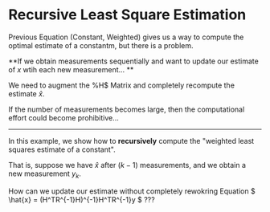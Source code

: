 # Recursive Least Square Estimation

Previous Equation (Constant, Weighted) gives us a way to compute the optimal estimate of a constantm, but there is a problem.

**If we obtain measurements sequentially and want to update our estimate of $x$ wtih each new measurement... **

We need to augment the %H$ Matrix and completely recompute the estimate $\hat{x}$.

If the number of measurements becomes large, then the computational effort could become prohibitive... 

---

In this example, we show how to **recursively** compute the "weighted least squares estimate of a constant".

That is, suppose we have $\hat{x}$ after ($k-1$) measurements, and we obtain a new measurement $y_k$. 

How can we update our estimate without completely rewokring Equation $ \hat{x} = (H^TR^{-1}H)^{-1}H^TR^{-1}y $ ???
